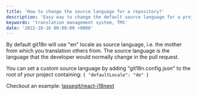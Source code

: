 ```yaml
---
title: 'How to change the source language for a repository?'
description: 'Easy way to change the default source language for a project.'
keywords: 'translation management system, TMS'
date: '2022-10-16 00:00:00 +0000'
---
```


By default git18n will use "en" locale as source language, i.e. the mother from
which you translation others from. The source language is the language that the developer
would normally change in the pull request.

You can set a custom source language by adding "git18n.config.json" to the root
of your project containing: `{ "defaultLocale": "de" }`

Checkout an example: [lassegit/react-i18next](https://github.com/lassegit/react-i18next)
